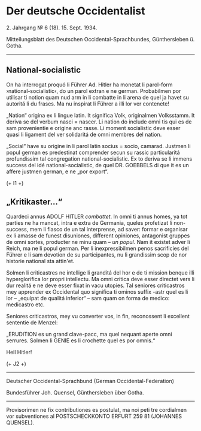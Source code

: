 # Der deutsche Occidentalist

2\. Jahrgang №  6 (18). 15. Sept. 1934.

Mitteilungsblatt des Deutschen Occidental-Sprachbundes, Günthersleben ü. Gotha.

---

## National-socialistic

On ha interrogat proquó li Führer Ad. Hitler ha monetat li parol-form ›national-socialistic‹, do un parol extran e ne german. Probabilmen por utilisar ti notion quam nud arm in li combatte in li arena de quel ja havet su autoritá li du frases. Ma nu inspirat li Führer a illi lor ver contenete!

„Nation“ origina ex li lingue latin. It significa Volk, originalmen Volksstamm. It deriva se del verbum nasci = nascer. Li nation do include omni tis qui es de sam provenientie e origine anc rasse. Li moment socialistic deve esser quasi li ligament del ver solidaritá de omni membres del nation.

„Social“ have su origine in li parol latin socius = socio, camarad. Justmen li popul german es predestinat comprender secun su rassic particularitá profundissim tal congregation national-socialistic. Ex to deriva se li immens success del idé national-socialistic, de quel DR. GOEBBELS di que it es un affere justmen german, e ne „por export“.

(+ I1 +)

## „Kritikaster...“

Quardeci annus ADOLF HITLER *combattet*. In omni ti annus homes, ya tot parties ne ha mancat, intra e extra de Germania, queles profetizat li non-success, mem li fiasco de un tal interprense, ad saver: formar e organisar ex li amasse de funest disuniones, different opiniones, antagonist gruppes de omni sortes, producter ne minu quam – *un popul*. Nam it existet adver li Reich, ma ne li popul german. Per li inexpressibilmen penos sacrificies del Führer e li sam devotion de su participantes, nu li grandissim scop de nor historie national sta attin'et.

Solmen li criticastres ne intellige li granditá del hor e de ti mission benque illi hyperglorifica lor propri intellectu. Ma omni critica deve esser directet vers li dur realitá e ne deve esser fixat in vacu utopies. Tal seniores criticastros mey apprender ex Occidental quo significa ti ominos suffix -astr quel es li lor – „equipat de qualitá inferior“ – sam quam on forma de medico: medicastro etc.

Seniores criticastros, mey vu converter vos, in fin, reconossent li excellent sententie de Menzel:

„ERUDITION es un grand clave-pacc, ma quel nequant aperte omni serrures. Solmen li GENIE es li crochette quel es por omnis.“

Heil Hitler!

(+ J2 +)

---

Deutscher Occidental-Sprachbund (German Occidental-Federation)

Bundesführer Joh. Quensel, Günthersleben über Gotha.

---

Provisorimen ne fix contributiones es postulat, ma noi peti tre cordialmen vor subventiones al POSTSCHECKKONTO ERFURT 259 81 (JOHANNES QUENSEL).
